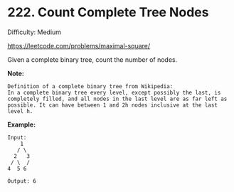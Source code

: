 # 222. Count Complete Tree Nodes

Difficulty: Medium

https://leetcode.com/problems/maximal-square/

Given a complete binary tree, count the number of nodes.

**Note:**
```
Definition of a complete binary tree from Wikipedia:
In a complete binary tree every level, except possibly the last, is completely filled, and all nodes in the last level are as far left as possible. It can have between 1 and 2h nodes inclusive at the last level h.
```

**Example:**
```
Input: 
    1
   / \
  2   3
 / \  /
4  5 6

Output: 6
```
